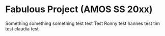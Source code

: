 # Fabulous Project (AMOS SS 20xx)
Something something something
test test
Test Ronny
test hannes
test tim
test claudia 
test
